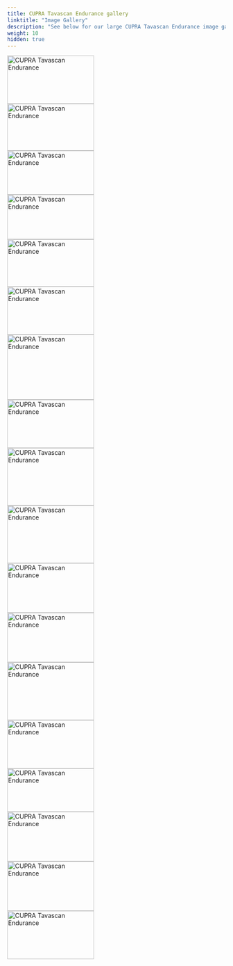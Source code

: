 ```yaml
---
title: CUPRA Tavascan Endurance gallery
linktitle: "Image Gallery"
description: "See below for our large CUPRA Tavascan Endurance image gallery. Click pictures for high-resolution versions."
weight: 10
hidden: true
---
```

<!-- markdownlint-disable MD033 -->
<div class="pswp-gallery pswp-grid-container" id ="my-gallery">
<div class="pswp-grid-item">
<a href="https://media.evkx.net/multimedia/models/cupra/tavascan/tavascan_endurance/exterior_1.JPG"
data-pswp-src="https://media.evkx.net/multimedia/models/cupra/tavascan/tavascan_endurance/exterior_1.JPG"
data-pswp-width="3000"
data-pswp-height="1676" 
target="_blank">
<img src="https://media.evkx.net/multimedia/models/cupra/tavascan/tavascan_endurance/exterior_1_xst.JPG" alt="CUPRA Tavascan Endurance" width="200px" height="111px" />
</a>
</div>
<div class="pswp-grid-item">
<a href="https://media.evkx.net/multimedia/models/cupra/tavascan/tavascan_endurance/exterior_2.JPG"
data-pswp-src="https://media.evkx.net/multimedia/models/cupra/tavascan/tavascan_endurance/exterior_2.JPG"
data-pswp-width="3000"
data-pswp-height="1628" 
target="_blank">
<img src="https://media.evkx.net/multimedia/models/cupra/tavascan/tavascan_endurance/exterior_2_xst.JPG" alt="CUPRA Tavascan Endurance" width="200px" height="108px" />
</a>
</div>
<div class="pswp-grid-item">
<a href="https://media.evkx.net/multimedia/models/cupra/tavascan/tavascan_endurance/exterior_3.JPG"
data-pswp-src="https://media.evkx.net/multimedia/models/cupra/tavascan/tavascan_endurance/exterior_3.JPG"
data-pswp-width="3000"
data-pswp-height="1518" 
target="_blank">
<img src="https://media.evkx.net/multimedia/models/cupra/tavascan/tavascan_endurance/exterior_3_xst.JPG" alt="CUPRA Tavascan Endurance" width="200px" height="101px" />
</a>
</div>
<div class="pswp-grid-item">
<a href="https://media.evkx.net/multimedia/models/cupra/tavascan/tavascan_endurance/exterior_4.JPG"
data-pswp-src="https://media.evkx.net/multimedia/models/cupra/tavascan/tavascan_endurance/exterior_4.JPG"
data-pswp-width="3000"
data-pswp-height="1545" 
target="_blank">
<img src="https://media.evkx.net/multimedia/models/cupra/tavascan/tavascan_endurance/exterior_4_xst.JPG" alt="CUPRA Tavascan Endurance" width="200px" height="103px" />
</a>
</div>
<div class="pswp-grid-item">
<a href="https://media.evkx.net/multimedia/models/cupra/tavascan/tavascan_endurance/exterior_5.JPG"
data-pswp-src="https://media.evkx.net/multimedia/models/cupra/tavascan/tavascan_endurance/exterior_5.JPG"
data-pswp-width="3000"
data-pswp-height="1648" 
target="_blank">
<img src="https://media.evkx.net/multimedia/models/cupra/tavascan/tavascan_endurance/exterior_5_xst.JPG" alt="CUPRA Tavascan Endurance" width="200px" height="109px" />
</a>
</div>
<div class="pswp-grid-item">
<a href="https://media.evkx.net/multimedia/models/cupra/tavascan/tavascan_endurance/exterior_6.JPG"
data-pswp-src="https://media.evkx.net/multimedia/models/cupra/tavascan/tavascan_endurance/exterior_6.JPG"
data-pswp-width="3000"
data-pswp-height="1664" 
target="_blank">
<img src="https://media.evkx.net/multimedia/models/cupra/tavascan/tavascan_endurance/exterior_6_xst.JPG" alt="CUPRA Tavascan Endurance" width="200px" height="110px" />
</a>
</div>
<div class="pswp-grid-item">
<a href="https://media.evkx.net/multimedia/models/cupra/tavascan/tavascan_endurance/frontseats_1.jpg"
data-pswp-src="https://media.evkx.net/multimedia/models/cupra/tavascan/tavascan_endurance/frontseats_1.jpg"
data-pswp-width="3000"
data-pswp-height="2250" 
target="_blank">
<img src="https://media.evkx.net/multimedia/models/cupra/tavascan/tavascan_endurance/frontseats_1_xst.jpg" alt="CUPRA Tavascan Endurance" width="200px" height="150px" />
</a>
</div>
<div class="pswp-grid-item">
<a href="https://media.evkx.net/multimedia/models/cupra/tavascan/tavascan_endurance/headlights_1.JPG"
data-pswp-src="https://media.evkx.net/multimedia/models/cupra/tavascan/tavascan_endurance/headlights_1.JPG"
data-pswp-width="3000"
data-pswp-height="1673" 
target="_blank">
<img src="https://media.evkx.net/multimedia/models/cupra/tavascan/tavascan_endurance/headlights_1_xst.JPG" alt="CUPRA Tavascan Endurance" width="200px" height="111px" />
</a>
</div>
<div class="pswp-grid-item">
<a href="https://media.evkx.net/multimedia/models/cupra/tavascan/tavascan_endurance/interior_1.jpg"
data-pswp-src="https://media.evkx.net/multimedia/models/cupra/tavascan/tavascan_endurance/interior_1.jpg"
data-pswp-width="3000"
data-pswp-height="1987" 
target="_blank">
<img src="https://media.evkx.net/multimedia/models/cupra/tavascan/tavascan_endurance/interior_1_xst.jpg" alt="CUPRA Tavascan Endurance" width="200px" height="132px" />
</a>
</div>
<div class="pswp-grid-item">
<a href="https://media.evkx.net/multimedia/models/cupra/tavascan/tavascan_endurance/interior_2.jpg"
data-pswp-src="https://media.evkx.net/multimedia/models/cupra/tavascan/tavascan_endurance/interior_2.jpg"
data-pswp-width="3000"
data-pswp-height="2000" 
target="_blank">
<img src="https://media.evkx.net/multimedia/models/cupra/tavascan/tavascan_endurance/interior_2_xst.jpg" alt="CUPRA Tavascan Endurance" width="200px" height="133px" />
</a>
</div>
<div class="pswp-grid-item">
<a href="https://media.evkx.net/multimedia/models/cupra/tavascan/tavascan_endurance/interior_3.jpg"
data-pswp-src="https://media.evkx.net/multimedia/models/cupra/tavascan/tavascan_endurance/interior_3.jpg"
data-pswp-width="3000"
data-pswp-height="1714" 
target="_blank">
<img src="https://media.evkx.net/multimedia/models/cupra/tavascan/tavascan_endurance/interior_3_xst.jpg" alt="CUPRA Tavascan Endurance" width="200px" height="114px" />
</a>
</div>
<div class="pswp-grid-item">
<a href="https://media.evkx.net/multimedia/models/cupra/tavascan/tavascan_endurance/interior_4.jpg"
data-pswp-src="https://media.evkx.net/multimedia/models/cupra/tavascan/tavascan_endurance/interior_4.jpg"
data-pswp-width="3000"
data-pswp-height="1714" 
target="_blank">
<img src="https://media.evkx.net/multimedia/models/cupra/tavascan/tavascan_endurance/interior_4_xst.jpg" alt="CUPRA Tavascan Endurance" width="200px" height="114px" />
</a>
</div>
<div class="pswp-grid-item">
<a href="https://media.evkx.net/multimedia/models/cupra/tavascan/tavascan_endurance/interior_5.jpg"
data-pswp-src="https://media.evkx.net/multimedia/models/cupra/tavascan/tavascan_endurance/interior_5.jpg"
data-pswp-width="3000"
data-pswp-height="2000" 
target="_blank">
<img src="https://media.evkx.net/multimedia/models/cupra/tavascan/tavascan_endurance/interior_5_xst.jpg" alt="CUPRA Tavascan Endurance" width="200px" height="133px" />
</a>
</div>
<div class="pswp-grid-item">
<a href="https://media.evkx.net/multimedia/models/cupra/tavascan/tavascan_endurance/main_1.JPG"
data-pswp-src="https://media.evkx.net/multimedia/models/cupra/tavascan/tavascan_endurance/main_1.JPG"
data-pswp-width="3000"
data-pswp-height="1676" 
target="_blank">
<img src="https://media.evkx.net/multimedia/models/cupra/tavascan/tavascan_endurance/main_1_xst.JPG" alt="CUPRA Tavascan Endurance" width="200px" height="111px" />
</a>
</div>
<div class="pswp-grid-item">
<a href="https://media.evkx.net/multimedia/models/cupra/tavascan/tavascan_endurance/rearlights_1.JPG"
data-pswp-src="https://media.evkx.net/multimedia/models/cupra/tavascan/tavascan_endurance/rearlights_1.JPG"
data-pswp-width="3000"
data-pswp-height="1514" 
target="_blank">
<img src="https://media.evkx.net/multimedia/models/cupra/tavascan/tavascan_endurance/rearlights_1_xst.JPG" alt="CUPRA Tavascan Endurance" width="200px" height="100px" />
</a>
</div>
<div class="pswp-grid-item">
<a href="https://media.evkx.net/multimedia/models/cupra/tavascan/tavascan_endurance/screens_1.jpg"
data-pswp-src="https://media.evkx.net/multimedia/models/cupra/tavascan/tavascan_endurance/screens_1.jpg"
data-pswp-width="3000"
data-pswp-height="1714" 
target="_blank">
<img src="https://media.evkx.net/multimedia/models/cupra/tavascan/tavascan_endurance/screens_1_xst.jpg" alt="CUPRA Tavascan Endurance" width="200px" height="114px" />
</a>
</div>
<div class="pswp-grid-item">
<a href="https://media.evkx.net/multimedia/models/cupra/tavascan/tavascan_endurance/screens_2.jpg"
data-pswp-src="https://media.evkx.net/multimedia/models/cupra/tavascan/tavascan_endurance/screens_2.jpg"
data-pswp-width="3000"
data-pswp-height="1714" 
target="_blank">
<img src="https://media.evkx.net/multimedia/models/cupra/tavascan/tavascan_endurance/screens_2_xst.jpg" alt="CUPRA Tavascan Endurance" width="200px" height="114px" />
</a>
</div>
<div class="pswp-grid-item">
<a href="https://media.evkx.net/multimedia/models/cupra/tavascan/tavascan_endurance/wheels_1.JPG"
data-pswp-src="https://media.evkx.net/multimedia/models/cupra/tavascan/tavascan_endurance/wheels_1.JPG"
data-pswp-width="3000"
data-pswp-height="1676" 
target="_blank">
<img src="https://media.evkx.net/multimedia/models/cupra/tavascan/tavascan_endurance/wheels_1_xst.JPG" alt="CUPRA Tavascan Endurance" width="200px" height="111px" />
</a>
</div>
</div>
<script type="module">
  import PhotoSwipeLightbox from '/js/photoswipe-lightbox.esm.js';
    const lightbox = new PhotoSwipeLightbox({
       gallery: '#my-gallery',
        children: 'a',
        pswpModule: () => import('/js/photoswipe.esm.js')
    });
lightbox.init();
</script>
